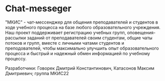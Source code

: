 # Chat-messeger

"МКИС" - чат-мессенджер для общения преподавателей и студентов в ходе учебного процесса на базе любого образовательного учреждения. Наш проект поддерживает регистрацию учебных групп, оповещения-рассылки заданий от преподавателей своим студентам, общие чаты потоков и групп, вместе с личными чатами студентов и преподователей, чтобы максимально улучшить опыт образовательного процесса и быстрый и надежный обмен информацией по учебному процессу.

Разработчики: Говорек Дмитрий Константинович, Катасонов Максим Дмитриевич; группа МКИС22
